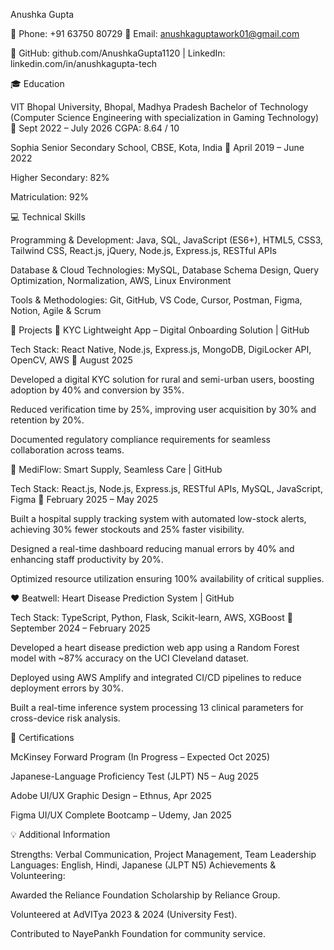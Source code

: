 Anushka Gupta

📱 Phone: +91 63750 80729
📧 Email: anushkaguptawork01@gmail.com

🔗 GitHub: github.com/AnushkaGupta1120
 | LinkedIn: linkedin.com/in/anushkagupta-tech

🎓 Education

VIT Bhopal University, Bhopal, Madhya Pradesh
Bachelor of Technology (Computer Science Engineering with specialization in Gaming Technology)
📅 Sept 2022 – July 2026
CGPA: 8.64 / 10

Sophia Senior Secondary School, CBSE, Kota, India
📅 April 2019 – June 2022

Higher Secondary: 82%

Matriculation: 92%

💻 Technical Skills

Programming & Development:
Java, SQL, JavaScript (ES6+), HTML5, CSS3, Tailwind CSS, React.js, jQuery, Node.js, Express.js, RESTful APIs

Database & Cloud Technologies:
MySQL, Database Schema Design, Query Optimization, Normalization, AWS, Linux Environment

Tools & Methodologies:
Git, GitHub, VS Code, Cursor, Postman, Figma, Notion, Agile & Scrum

🚀 Projects
🧾 KYC Lightweight App – Digital Onboarding Solution | GitHub

Tech Stack: React Native, Node.js, Express.js, MongoDB, DigiLocker API, OpenCV, AWS
📅 August 2025

Developed a digital KYC solution for rural and semi-urban users, boosting adoption by 40% and conversion by 35%.

Reduced verification time by 25%, improving user acquisition by 30% and retention by 20%.

Documented regulatory compliance requirements for seamless collaboration across teams.

🏥 MediFlow: Smart Supply, Seamless Care | GitHub

Tech Stack: React.js, Node.js, Express.js, RESTful APIs, MySQL, JavaScript, Figma
📅 February 2025 – May 2025

Built a hospital supply tracking system with automated low-stock alerts, achieving 30% fewer stockouts and 25% faster visibility.

Designed a real-time dashboard reducing manual errors by 40% and enhancing staff productivity by 20%.

Optimized resource utilization ensuring 100% availability of critical supplies.

❤️ Beatwell: Heart Disease Prediction System | GitHub

Tech Stack: TypeScript, Python, Flask, Scikit-learn, AWS, XGBoost
📅 September 2024 – February 2025

Developed a heart disease prediction web app using a Random Forest model with ~87% accuracy on the UCI Cleveland dataset.

Deployed using AWS Amplify and integrated CI/CD pipelines to reduce deployment errors by 30%.

Built a real-time inference system processing 13 clinical parameters for cross-device risk analysis.

🧠 Certifications

McKinsey Forward Program (In Progress – Expected Oct 2025)

Japanese-Language Proficiency Test (JLPT) N5 – Aug 2025

Adobe UI/UX Graphic Design – Ethnus, Apr 2025

Figma UI/UX Complete Bootcamp – Udemy, Jan 2025

💡 Additional Information

Strengths: Verbal Communication, Project Management, Team Leadership
Languages: English, Hindi, Japanese (JLPT N5)
Achievements & Volunteering:

Awarded the Reliance Foundation Scholarship by Reliance Group.

Volunteered at AdVITya 2023 & 2024 (University Fest).

Contributed to NayePankh Foundation for community service.
